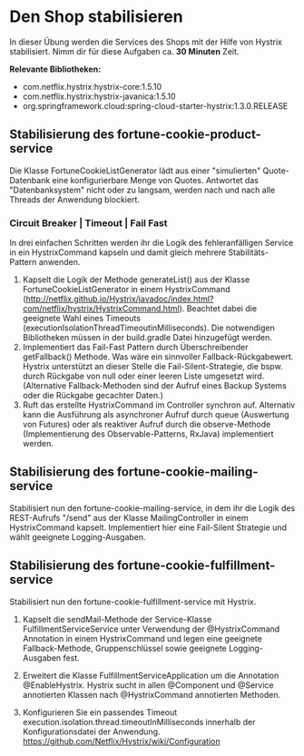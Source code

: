 # Den Shop stabilisieren

In dieser Übung werden die Services des Shops mit der Hilfe von Hystrix stabilisiert. Nimm dir für diese Aufgaben ca. **30 Minuten** Zeit.

**Relevante Bibliotheken:**
- com.netflix.hystrix:hystrix-core:1.5.10
- com.netflix.hystrix:hystrix-javanica:1.5.10
- org.springframework.cloud:spring-cloud-starter-hystrix:1.3.0.RELEASE


## Stabilisierung des fortune-cookie-product-service
Die Klasse FortuneCookieListGenerator lädt aus einer "simulierten" Quote-Datenbank eine konfigurierbare Menge von Quotes.
Antwortet das "Datenbanksystem" nicht oder zu langsam, werden nach und nach alle Threads der Anwendung blockiert.

### Circuit Breaker | Timeout | Fail Fast
In drei einfachen Schritten werden ihr die Logik des fehleranfälligen Service in ein HystrixCommand kapseln und damit gleich mehrere Stabilitäts-Pattern anwenden. 

1. Kapselt die Logik der Methode generateList() aus der Klasse FortuneCookieListGenerator in einem HystrixCommand (http://netflix.github.io/Hystrix/javadoc/index.html?com/netflix/hystrix/HystrixCommand.html). Beachtet dabei die geeignete Wahl eines Timeouts (executionIsolationThreadTimeoutinMilliseconds). Die notwendigen Bibliotheken müssen in der build.gradle Datei hinzugefügt werden.
2. Implementiert das Fail-Fast Pattern durch Überschreibender getFallback() Methode. Was wäre ein sinnvoller Fallback-Rückgabewert.
Hystrix unterstützt an dieser Stelle die Fail-Silent-Strategie, die bspw. durch Rückgabe von null oder einer leeren Liste umgesetzt wird. (Alternative Fallback-Methoden sind der Aufruf eines Backup Systems oder die Rückgabe gecachter Daten.)
3. Ruft das erstellte HystrixCommand im Controller synchron auf.
Alternativ kann die Ausführung als asynchroner Aufruf durch queue (Auswertung von Futures) oder als reaktiver Aufruf durch die observe-Methode (Implementierung des Observable-Patterns, RxJava) implementiert werden.

## Stabilisierung des fortune-cookie-mailing-service
Stabilisiert nun den fortune-cookie-mailing-service, in dem ihr die Logik des REST-Aufrufs "/send" aus der Klasse MailingController in einem HystrixCommand kapselt. Implementiert hier eine Fail-Silent Strategie und wählt geeignete Logging-Ausgaben.

## Stabilisierung des fortune-cookie-fulfillment-service
Stabilisiert nun den fortune-cookie-fulfillment-service mit Hystrix.

1. Kapselt die sendMail-Methode der Service-Klasse FulfillmentServiceService unter Verwendung der @HystrixCommand Annotation in einem HystrixCommand und legen eine geeignete Fallback-Methode, Gruppenschlüssel sowie geeignete Logging-Ausgaben fest.
2. Erweitert die Klasse FulfillmentServiceApplication um die Annotation @EnableHystrix.
Hystrix sucht in allen @Component und @Service annotierten Klassen nach @HystrixCommand annotierten Methoden.

3. Konfigurieren Sie ein passendes Timeout execution.isolation.thread.timeoutInMilliseconds innerhalb der Konfigurationsdatei der Anwendung. https://github.com/Netflix/Hystrix/wiki/Configuration